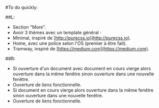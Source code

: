 #To do quickly:

##L:
* Section "More".
* Avoir 3 thèmes avec un template général :
 * Minimal, inspiré de [http://purecss.io](http://purecss.io).
 * Home, avec une police selon l'OS (premier à être fait).
 * Tramway, inspiré de [https://medium.com](https://medium.com).

##R:
* Si ouverture d'un document avec document en cours vierge alors ouverture dans la même fenêtre sinon ouverture dans une nouvelle fenêtre.
* Ouverture de liens fonctionnelle.
* Si document en cours vierge alors ouverture dans la même fenêtre sinon ouverture dans une nouvelle fenêtre.
* Ouverture de liens fonctionnelle.